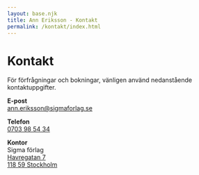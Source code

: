 ```yaml
---
layout: base.njk
title: Ann Eriksson - Kontakt
permalink: /kontakt/index.html
---
```


# Kontakt
För förfrågningar och bokningar, vänligen använd nedanstående kontaktuppgifter.

**E-post**
<br>
<a href="mailto:ann.eriksson@sigmaforlag.se">ann.eriksson@sigmaforlag.se</a>


**Telefon**
<br>
<a href="tel:+46703985434">0703 98 54 34</a>

**Kontor**
<br>
Sigma förlag
<br>
<a href="https://www.google.com/maps/search/?api=1&query=Sigma+f%C3%B6rlag,+Havregatan+7,+118+59+Stockholm" target="_blank" rel="noopener noreferrer">
  Havregatan 7
  <br>
  118 59 Stockholm
</a>